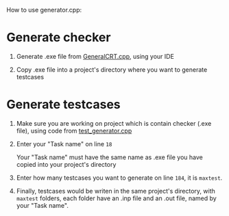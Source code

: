 How to use generator.cpp:

# Generate checker
1) Generate .exe file from [GeneralCRT.cpp](https://github.com/ppap-1264589/interesting-solution/blob/main/Chineses%20Remainder%20Theorem/GeneralCRT.cpp), using your IDE

2) Copy .exe file into a project's directory where you want to generate testcases

# Generate testcases
1) Make sure you are working on project which is contain checker (.exe file), using code from [test_generator.cpp](https://github.com/ppap-1264589/interesting-solution/blob/main/Chineses%20Remainder%20Theorem/test_generator.cpp)
2) Enter your "Task name" on line ```18```

   Your "Task name" must have the same name as .exe file you have copied into your project's directory
   
3) Enter how many testcases you want to generate on line ```184```, it is ```maxtest```.


4) Finally, testcases would be writen in the same project's directory, with ```maxtest``` folders, each folder have an .inp file and an .out file, named by your "Task name".
